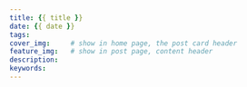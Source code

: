 ```yaml
---
title: {{ title }}
date: {{ date }}
tags:
cover_img:     # show in home page, the post card header
feature_img:   # show in post page, content header
description: 
keywords: 
---
```

